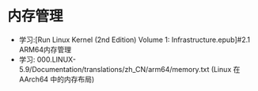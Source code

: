 # 内存管理
- 学习:[Run Linux Kernel (2nd Edition) Volume 1: Infrastructure.epub]#2.1　ARM64内存管理
- 学习: 000.LINUX-5.9/Documentation/translations/zh_CN/arm64/memory.txt (Linux 在 AArch64 中的内存布局)